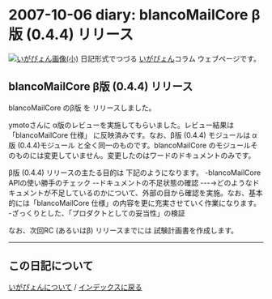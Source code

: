 2007-10-06 diary: blancoMailCore β版 (0.4.4) リリース
=====================================================================================================
[![いがぴょん画像(小)](https://igapyon.github.io/diary/images/iga200306s.jpg "いがぴょん")](https://igapyon.github.io/diary/memo/memoigapyon.html) 日記形式でつづる [いがぴょん](https://igapyon.github.io/diary/memo/memoigapyon.html)コラム ウェブページです。

## blancoMailCore β版 (0.4.4) リリース

blancoMailCore のβ版 を リリースしました。

ymotoさんに α版のレビューを実施してもらいました。レビュー結果は 「blancoMailCore 仕様」 に反映済みです。なお、β版 (0.4.4) モジュールは α版 (0.4.4)モジュール と全く同一のものです。blancoMailCore のモジュールそのものには変更していません。変更したのはワードのドキュメントのみです。

β版 (0.4.4) リリースの主たる目的は 下記のようになります。
-blancoMailCore APIの使い勝手のチェック
--ドキュメントの不足状態の確認
---→どのようなドキュメントが不足しているのかについて、外部の目から確認を実施。なお、基本的には「blancoMailCore 仕様」の内容を更に充実させていく作業になります。 
-ざっくりとした、「プロダクトとしての妥当性」の検証 

なお、次回RC (あるいはβ) リリースまでには 試験計画書を作成します。


----------------------------------------------------------------------------------------------------

## この日記について
[いがぴょんについて](http://www.igapyon.jp/igapyon/diary/memo/memoigapyon.html) / [インデックスに戻る](https://igapyon.github.io/diary/idxall.html)
